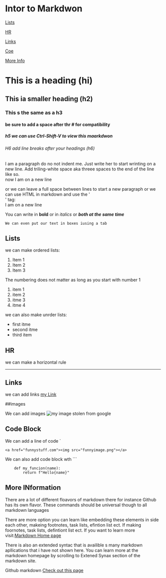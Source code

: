 # Intor to Markdwon

[Lists](#lists)

[HR](#hr)

[Links](#links)

[Coe](#code-block)

[More Info](#more-information)

# This is a heading (hi)

## This ia smaller heading (h2)

### This s the same as a h3

#### be sure to add a space after thr # for compatibility


##### h5 we can use Ctrl-Shift-V to view this maarkdwon

###### H6 add line breaks after your headings (h6)

I am a paragraph do no not indent me. Just write her to start wrinting on a new line. Add triling-white space aka threee spaces to the end of the line like so.   
now I am on a new line

or we can leave a full space between lines to start a new paragraph or we can use HTML in markdown and use the '<br>' tag:<br> I am on a new line

You can write in **bold** or in *italics* or ***both at the same time***

    We can even put our text in boxes iusing a tab

## Lists 

we can make ordered lists:
1. Item 1
2. Item 2
3. Item 3

The numbering does not matter as long as you start with number 1
1. item 1
1. item 2
1. itme 3
7. itme 4

we can also make unrder lists:
- first itme
- second itme
- third item

## HR

we can make a horizontal rule

---

## Links

we can add links [my Link](http://www.google.com)

##images

We can add images ![my image stolen from google](https://i.chzbgr.com/thumb800/2451461/hC8A4840A/seventeen-very-funny-memes-for-today
)

## Code Block

We can add a line of code \`

`
<a href="funnystuff.com"><img src="funnyimage.png"></a>
`

We can also add code block wth \`\`\`

```
    def my_funcion(name):
        return f"Hello{name}"
```

## More INformation

There are a lot of different floavors of markdown there for instance Github has its own flavor. These commands should be universal though to all markdown languages

There are more option you can learn like embedding these elements in side each other, makeing footnotes, task lists, efintion list ect. If making foornotes, task lists, defintiont list ect. If you want to learn more visit:[Markdown Home page](https://www.markdownguide.org)

There is also an extended syntac that is availible s many markdown apllications that i have not shown here. You can learn more at the markdown homepage by scrolling to Extened Synax section of the markdown site.

Github markdown [Check out this page](https://guides.github.com/features/mastering-markdown/)






